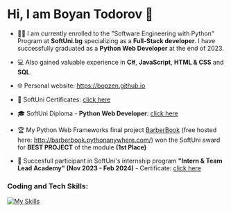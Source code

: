 # Hi, I am Boyan Todorov 👋 
- 👨‍🎓 I am currently enrolled to the "Software Engineering with Python" Program at **SoftUni.bg** specializing as a **Full-Stack developer**. I have successfully graduated as a **Python Web Developer** at the end of 2023.
- 💻 Also gained valuable experience in **C#**, **JavaScript**, **HTML & CSS** and **SQL**.
- 🌐 Personal website: https://bopzen.github.io

- 📜 SoftUni Certificates: [click here](https://github.com/bopzen/bopzen/tree/main/SoftUni%20Certificates)
- 🎓 SoftUni Diploma - **Python Web Developer**: [click here](https://github.com/bopzen/bopzen/blob/main/SoftUni%20Diploma%20-%20Python%20Web%20Developer/Diploma%20for%20Python%20Web%20Developer.pdf)

- 🏆 My Python Web Frameworks final project [BarberBook](https://github.com/bopzen/SoftUni_Python_Web_Project_Defense_BarberBook) (free hosted here: http://barberbook.pythonanywhere.com/) won the SoftUni award for **BEST PROJECT** of the module **(1st Place)**

- 💼 Succesfull participant in SoftUni's internship program **"Intern & Team Lead Academy" (Nov 2023 - Feb 2024)** - Certificate: [click here](https://github.com/bopzen/bopzen/blob/main/SoftUni%20Internship%20Certificate/Certificate-Student-Intern-Boyan-Todorov.pdf)

### Coding and Tech Skills:

[![My Skills](https://skillicons.dev/icons?i=py,django,cs,js,html,css,postgres,mysql,docker,azure,terraform,git,github,gitlab,postman,linux,powershell)](https://skillicons.dev)


